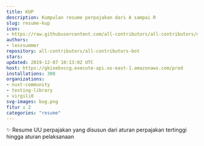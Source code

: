 ```yaml
---
title: KUP
description: Kumpulan resume perpajakan dari A sampai R
slug: resume-kup
icon:
- https://raw.githubusercontent.com/all-contributors/all-contributors/master/docs/assets/bot-usage.png
authors:
- lesssummer
repository: all-contributors/all-contributors-bot
stars: 
updated: 2019-12-07 10:13:02 UTC
host: https://gkioebvccg.execute-api.us-east-1.amazonaws.com/prod
installations: 300
organizations:
- nuxt-community
- testing-library
- virgili0
svg-images: bug.png
fitur : 2
categories: "resume"
---
```


✨ Resume UU perpajakan yang disusun dari aturan perpajakan tertinggi hingga aturan pelaksanaan